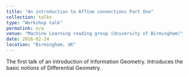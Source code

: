 ```yaml
---
title: "An introduction to Affine connections Part One"
collection: talks
type: "Workshop talk"
permalink: n/a
venue: "Machine Learning reading group (University of Birmingham)"
date: 2016-02-24
location: "Birmingham, UK"
---
```


The first talk of an introduction of Information Geometry. Introduces the basic notions of Differential Geometry.

